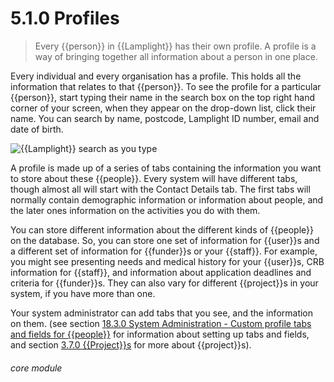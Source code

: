 # 5.1.0    Profiles

> Every {{person}} in {{Lamplight}} has their own profile. A profile is a way of bringing together all information about a person in one place.

Every individual and every organisation has a profile. This holds all the information that relates to that {{person}}. To see the profile for a particular {{person}}, start typing their name in the search box on the top right hand corner of your screen, when they appear on the drop-down list, click their name.  You can search by name, postcode, Lamplight ID number, email and date of birth.

![{{Lamplight}} search as you type](4a.png)

A profile is made up of a series of tabs containing the information you want to store about these {{people}}. Every system will have different tabs, though almost all will start with the Contact Details tab.  The first tabs will normally contain demographic information or information about people, and the later ones information on the activities you do with them.

 You can store different information about the different kinds of {{people}} on the database. So, you can store one set of information for {{user}}s and a different set of information for {{funder}}s or your {{staff}}. For example, you might see presenting needs and medical history for your {{user}}s, CRB information for {{staff}}, and information about application deadlines and criteria for {{funder}}s. They can also vary for different {{project}}s in your system, if you have more than one.

Your system administrator can add tabs that you see, and the information on them.  (see section [18.3.0  System Administration - Custom profile tabs and fields for {{people}}](/help/index/p/18.3.0) for information about setting up tabs and fields, and section [3.7.0  {{Project}}s](/help/index/p/3.7.0) for more about {{project}}s). 

###### core module

